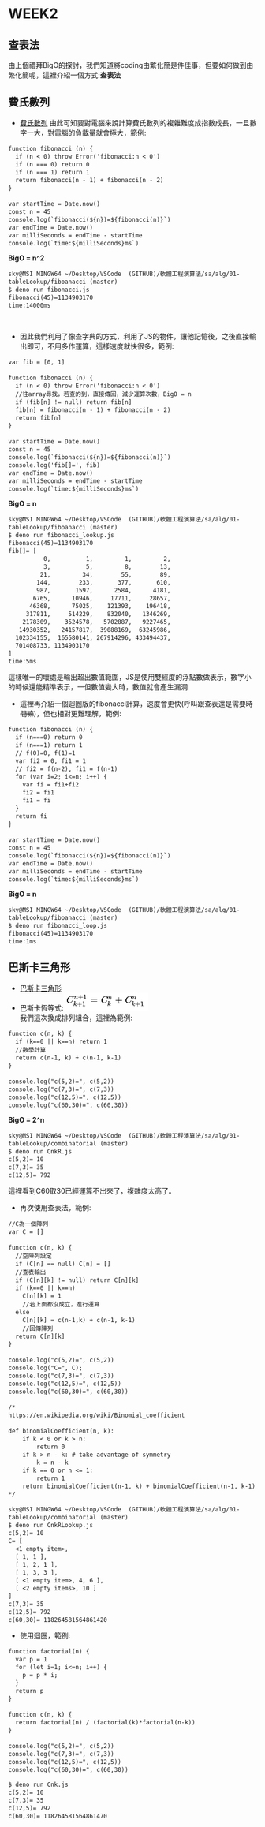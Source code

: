# WEEK2 
## 查表法
由上個禮拜BigO的探討，我們知道將coding由繁化簡是件佳事，但要如何做到由繁化簡呢，這裡介紹一個方式:**查表法**
 ## 費氏數列 
- [費氏數列](./homework/alg/fibonacci.md)
由此可知要對電腦來說計算費氏數列的複雜難度成指數成長，一旦數字一大，對電腦的負載量就會極大，範例:

```=
function fibonacci (n) {
  if (n < 0) throw Error('fibonacci:n < 0')
  if (n === 0) return 0
  if (n === 1) return 1
  return fibonacci(n - 1) + fibonacci(n - 2)
}

var startTime = Date.now()
const n = 45
console.log(`fibonacci(${n})=${fibonacci(n)}`)
var endTime = Date.now()
var milliSeconds = endTime - startTime
console.log(`time:${milliSeconds}ms`)
```
**BigO = n^2**
```
sky@MSI MINGW64 ~/Desktop/VSCode  (GITHUB)/軟體工程演算法/sa/alg/01-tableLookup/fiboanacci (master)
$ deno run fibonacci.js 
fibonacci(45)=1134903170
time:14000ms
```
<br>

- 因此我們利用了像查字典的方式，利用了JS的物件，讓他記憶後，之後直接輸出即可，不用多作運算，這樣速度就快很多，範例:
```=
var fib = [0, 1]

function fibonacci (n) {
  if (n < 0) throw Error('fibonacci:n < 0')
  //往array尋找，若查的到，直接傳回，減少運算次數，BigO = n
  if (fib[n] != null) return fib[n] 
  fib[n] = fibonacci(n - 1) + fibonacci(n - 2)
  return fib[n]
}

var startTime = Date.now()
const n = 45
console.log(`fibonacci(${n})=${fibonacci(n)}`)
console.log('fib[]=', fib)
var endTime = Date.now()
var milliSeconds = endTime - startTime
console.log(`time:${milliSeconds}ms`)
```
**BigO = n**
```
sky@MSI MINGW64 ~/Desktop/VSCode  (GITHUB)/軟體工程演算法/sa/alg/01-tableLookup/fiboanacci (master)
$ deno run fibonacci_lookup.js 
fibonacci(45)=1134903170
fib[]= [
          0,          1,         1,         2,
          3,          5,         8,        13,
         21,         34,        55,        89,
        144,        233,       377,       610,
        987,       1597,      2584,      4181,
       6765,      10946,     17711,     28657,
      46368,      75025,    121393,    196418,
     317811,     514229,    832040,   1346269,
    2178309,    3524578,   5702887,   9227465,
   14930352,   24157817,  39088169,  63245986,
  102334155,  165580141, 267914296, 433494437,
  701408733, 1134903170
]
time:5ms
```
這樣唯一的壞處是輸出超出數值範圍，JS是使用雙經度的浮點數做表示，數字小的時候還能精準表示，一但數值變大時，數值就會產生漏洞
<br>

- 這裡再介紹一個迴圈版的fibonacci計算，速度會更快(~~呼叫跟查表還是需要時間嘛~~)，但也相對更難理解，範例:
```=
function fibonacci (n) {
  if (n===0) return 0
  if (n===1) return 1
  // f(0)=0, f(1)=1
  var fi2 = 0, fi1 = 1 
  // fi2 = f(n-2), fi1 = f(n-1)
  for (var i=2; i<=n; i++) {
    var fi = fi1+fi2
    fi2 = fi1
    fi1 = fi
  }
  return fi
}

var startTime = Date.now()
const n = 45
console.log(`fibonacci(${n})=${fibonacci(n)}`)
var endTime = Date.now()
var milliSeconds = endTime - startTime
console.log(`time:${milliSeconds}ms`)
```
**BigO = n**
```
sky@MSI MINGW64 ~/Desktop/VSCode  (GITHUB)/軟體工程演算法/sa/alg/01-tableLookup/fiboanacci (master)
$ deno run fibonacci_loop.js 
fibonacci(45)=1134903170
time:1ms
```

## 巴斯卡三角形
- [巴斯卡三角形](https://zh.wikipedia.org/wiki/%E6%9D%A8%E8%BE%89%E4%B8%89%E8%A7%92%E5%BD%A2)
- 巴斯卡恆等式:<img src = './恆等式.PNG'><br>
我們這次換成排列組合，這裡為範例:
```=
function c(n, k) {
  if (k==0 || k==n) return 1
  //數學計算
  return c(n-1, k) + c(n-1, k-1)
}

console.log("c(5,2)=", c(5,2))
console.log("c(7,3)=", c(7,3))
console.log("c(12,5)=", c(12,5))
console.log("c(60,30)=", c(60,30))
```
**BigO = 2^n**
```
sky@MSI MINGW64 ~/Desktop/VSCode  (GITHUB)/軟體工程演算法/sa/alg/01-tableLookup/combinatorial (master)
$ deno run CnkR.js 
c(5,2)= 10
c(7,3)= 35  
c(12,5)= 792

```
這裡看到C60取30已經運算不出來了，複雜度太高了。
- 再次使用查表法，範例:
```=
//C為一個陣列
var C = []

function c(n, k) {
  //空陣列設定
  if (C[n] == null) C[n] = []
  //查表輸出
  if (C[n][k] != null) return C[n][k]
  if (k==0 || k==n)
    C[n][k] = 1
    //若上面都沒成立，進行運算
  else 
    C[n][k] = c(n-1,k) + c(n-1, k-1)
    //回傳陣列
  return C[n][k]
}

console.log("c(5,2)=", c(5,2))
console.log("C=", C);
console.log("c(7,3)=", c(7,3))
console.log("c(12,5)=", c(12,5))
console.log("c(60,30)=", c(60,30))

/*
https://en.wikipedia.org/wiki/Binomial_coefficient

def binomialCoefficient(n, k):
    if k < 0 or k > n:
        return 0
    if k > n - k: # take advantage of symmetry
        k = n - k
    if k == 0 or n <= 1:
    	return 1
    return binomialCoefficient(n-1, k) + binomialCoefficient(n-1, k-1)
*/
```
```
sky@MSI MINGW64 ~/Desktop/VSCode  (GITHUB)/軟體工程演算法/sa/alg/01-tableLookup/combinatorial (master)
$ deno run CnkRLookup.js 
c(5,2)= 10
C= [
  <1 empty item>,
  [ 1, 1 ],
  [ 1, 2, 1 ],
  [ 1, 3, 3 ],
  [ <1 empty item>, 4, 6 ],
  [ <2 empty items>, 10 ]  
]
c(7,3)= 35
c(12,5)= 792
c(60,30)= 118264581564861420
```
- 使用迴圈，範例:

```=
function factorial(n) {
  var p = 1
  for (let i=1; i<=n; i++) {
    p = p * i;
  }
  return p
}

function c(n, k) {
  return factorial(n) / (factorial(k)*factorial(n-k))
}

console.log("c(5,2)=", c(5,2))
console.log("c(7,3)=", c(7,3))
console.log("c(12,5)=", c(12,5))
console.log("c(60,30)=", c(60,30))
```
```
$ deno run Cnk.js 
c(5,2)= 10
c(7,3)= 35
c(12,5)= 792
c(60,30)= 118264581564861470

```